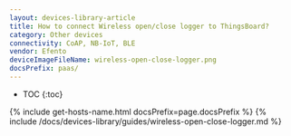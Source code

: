 ```yaml
---
layout: devices-library-article
title: How to connect Wireless open/close logger to ThingsBoard?
category: Other devices
connectivity: CoAP, NB-IoT, BLE
vendor: Efento
deviceImageFileName: wireless-open-close-logger.png
docsPrefix: paas/
---
```


* TOC
{:toc}

{% include get-hosts-name.html docsPrefix=page.docsPrefix %}
{% include /docs/devices-library/guides/wireless-open-close-logger.md %}
